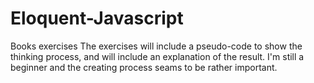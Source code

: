 # Eloquent-Javascript
Books exercises
The exercises will include a pseudo-code to show the thinking process, 
and will include an explanation of the result. 
I'm still a beginner and the creating process seams to be rather important. 
